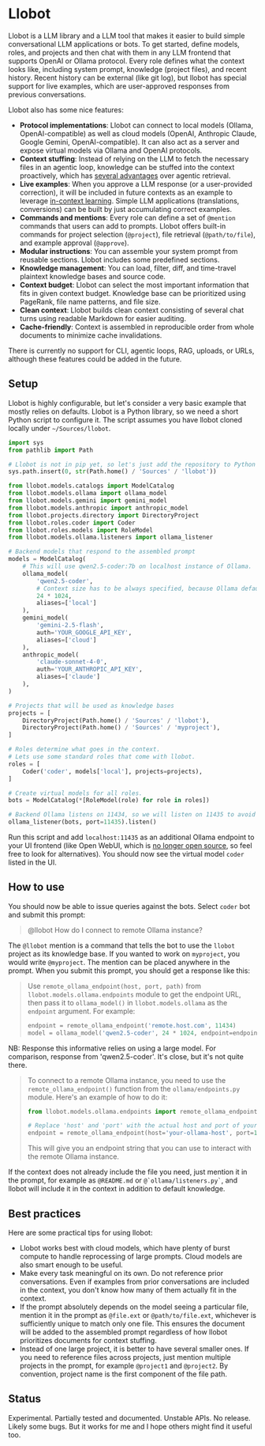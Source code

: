 # Llobot

Llobot is a LLM library and a LLM tool that makes it easier to build simple conversational LLM applications or bots. To get started, define models, roles, and projects and then chat with them in any LLM frontend that supports OpenAI or Ollama protocol. Every role defines what the context looks like, including system prompt, knowledge (project files), and recent history. Recent history can be external (like git log), but llobot has special support for live examples, which are user-approved responses from previous conversations.

Llobot also has some nice features:

- **Protocol implementations**: Llobot can connect to local models (Ollama, OpenAI-compatible) as well as cloud models (OpenAI, Anthropic Claude, Google Gemini, OpenAI-compatible). It can also act as a server and expose virtual models via Ollama and OpenAI protocols.
- **Context stuffing**: Instead of relying on the LLM to fetch the necessary files in an agentic loop, knowledge can be stuffed into the context proactively, which has [several advantages](https://blog.machinezoo.com/Why_context_stuffing) over agentic retrieval.
- **Live examples**: When you approve a LLM response (or a user-provided correction), it will be included in future contexts as an example to leverage [in-context learning](https://arxiv.org/abs/2005.14165). Simple LLM applications (translations, conversions) can be built by just accumulating correct examples.
- **Commands and mentions**: Every role can define a set of `@mention` commands that users can add to prompts. Llobot offers built-in commands for project selection (`@project`), file retrieval (`@path/to/file`), and example approval (`@approve`).
- **Modular instructions**: You can assemble your system prompt from reusable sections. Llobot includes some predefined sections.
- **Knowledge management**: You can load, filter, diff, and time-travel plaintext knowledge bases and source code.
- **Context budget**: Llobot can select the most important information that fits in given context budget. Knowledge base can be prioritized using PageRank, file name patterns, and file size.
- **Clean context**: Llobot builds clean context consisting of several chat turns using readable Markdown for easier auditing.
- **Cache-friendly**: Context is assembled in reproducible order from whole documents to minimize cache invalidations.

There is currently no support for CLI, agentic loops, RAG, uploads, or URLs, although these features could be added in the future.

## Setup

Llobot is highly configurable, but let's consider a very basic example that mostly relies on defaults. Llobot is a Python library, so we need a short Python script to configure it. The script assumes you have llobot cloned locally under `~/Sources/llobot`.

```python
import sys
from pathlib import Path

# Llobot is not in pip yet, so let's just add the repository to Python's module path.
sys.path.insert(0, str(Path.home() / 'Sources' / 'llobot'))

from llobot.models.catalogs import ModelCatalog
from llobot.models.ollama import ollama_model
from llobot.models.gemini import gemini_model
from llobot.models.anthropic import anthropic_model
from llobot.projects.directory import DirectoryProject
from llobot.roles.coder import Coder
from llobot.roles.models import RoleModel
from llobot.models.ollama.listeners import ollama_listener

# Backend models that respond to the assembled prompt
models = ModelCatalog(
    # This will use qwen2.5-coder:7b on localhost instance of Ollama.
    ollama_model(
        'qwen2.5-coder',
        # Context size has to be always specified, because Ollama defaults are tiny.
        24 * 1024,
        aliases=['local']
    ),
    gemini_model(
        'gemini-2.5-flash',
        auth='YOUR_GOOGLE_API_KEY',
        aliases=['cloud']
    ),
    anthropic_model(
        'claude-sonnet-4-0',
        auth='YOUR_ANTHROPIC_API_KEY',
        aliases=['claude']
    ),
)

# Projects that will be used as knowledge bases
projects = [
    DirectoryProject(Path.home() / 'Sources' / 'llobot'),
    DirectoryProject(Path.home() / 'Sources' / 'myproject'),
]

# Roles determine what goes in the context.
# Lets use some standard roles that come with llobot.
roles = [
    Coder('coder', models['local'], projects=projects),
]

# Create virtual models for all roles.
bots = ModelCatalog(*[RoleModel(role) for role in roles])

# Backend Ollama listens on 11434, so we will listen on 11435 to avoid conflicts.
ollama_listener(bots, port=11435).listen()
```

Run this script and add `localhost:11435` as an additional Ollama endpoint to your UI frontend (like Open WebUI, which is [no longer open source](https://github.com/open-webui/open-webui/issues/13579), so feel free to look for alternatives). You should now see the virtual model `coder` listed in the UI.

## How to use

You should now be able to issue queries against the bots. Select `coder` bot and submit this prompt:

> @llobot How do I connect to remote Ollama instance?

The `@llobot` mention is a command that tells the bot to use the `llobot` project as its knowledge base. If you wanted to work on `myproject`, you would write `@myproject`. The mention can be placed anywhere in the prompt. When you submit this prompt, you should get a response like this:

> Use `remote_ollama_endpoint(host, port, path)` from `llobot.models.ollama.endpoints` module to get the endpoint URL, then pass it to `ollama_model()` in `llobot.models.ollama` as the `endpoint` argument. For example:
>
> ```python
> endpoint = remote_ollama_endpoint('remote.host.com', 11434)
> model = ollama_model('qwen2.5-coder', 24 * 1024, endpoint=endpoint)
> ```

NB: Response this informative relies on using a large model. For comparison, response from 'qwen2.5-coder'. It's close, but it's not quite there.

> To connect to a remote Ollama instance, you need to use the `remote_ollama_endpoint()` function from the `ollama/endpoints.py` module. Here's an example of how to do it:
>
> ```python
> from llobot.models.ollama.endpoints import remote_ollama_endpoint
>
> # Replace 'host' and 'port' with the actual host and port of your Ollama instance.
> endpoint = remote_ollama_endpoint(host='your-ollama-host', port=11434)
> ```
>
> This will give you an endpoint string that you can use to interact with the remote Ollama instance.

If the context does not already include the file you need, just mention it in the prompt, for example as `@README.md` or `` @`ollama/listeners.py` ``, and llobot will include it in the context in addition to default knowledge.

## Best practices

Here are some practical tips for using llobot:

- Llobot works best with cloud models, which have plenty of burst compute to handle reprocessing of large prompts. Cloud models are also smart enough to be useful.
- Make every task meaningful on its own. Do not reference prior conversations. Even if examples from prior conversations are included in the context, you don't know how many of them actually fit in the context.
- If the prompt absolutely depends on the model seeing a particular file, mention it in the prompt as `@file.ext` or `@path/to/file.ext`, whichever is sufficiently unique to match only one file. This ensures the document will be added to the assembled prompt regardless of how llobot prioritizes documents for context stuffing.
- Instead of one large project, it is better to have several smaller ones. If you need to reference files across projects, just mention multiple projects in the prompt, for example `@project1` and `@project2`. By convention, project name is the first component of the file path.

## Status

Experimental. Partially tested and documented. Unstable APIs. No release. Likely some bugs. But it works for me and I hope others might find it useful too.
